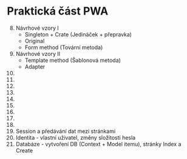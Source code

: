 # Praktická část PWA
8. Návrhové vzory I
    * Singleton + Crate (Jedináček + přepravka)
    * Original
    * Form method (Tovární metoda)
9. Návrhové vzory II
    * Template method (Šablonová metoda)
    * Adapter
10. 
11. 
12. 
13. 
14. 
15. 
16. 
17. 
18. 
19. Session a předávání dat mezi stránkami
20. Identita - vlastní uživatel, změny složitosti hesla
21. Databáze - vytvoření DB (Context + Model itemu), stránky Index a Create